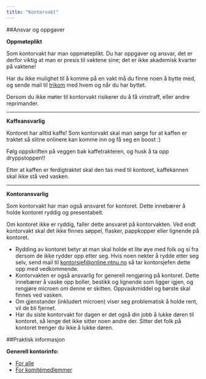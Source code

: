 ```yaml
---
title: "Kontorvakt"
---
```


##Ansvar og oppgaver

**Oppmøteplikt**

Som kontorvakt har man oppmøteplikt. Du har oppgaver og ansvar, det er derfor viktig at man er presis til vaktene sine; det er ikke akademisk kvarter på vaktene!

Har du ikke mulighet til å komme på en vakt må du finne noen å bytte med, og sende mail til [trikom](mailto:trikom@online.ntnu.no) med hvem og når du har byttet.

Dersom du ikke møter til kontorvakt risikerer du å få vinstraff, eller andre reprimander.

****
**Kaffeansvarlig**

Kontoret har alltid kaffe! Som kontorvakt skal man sørge for at kaffen er traktet så slitne onlinere kan komme inn og få seg en boost :)

Følg oppskriften på veggen bak kaffetrakteren, og husk å ta opp dryppstoppen!!

Etter at kaffen er ferdigtraktet skal den tas med til kontoret, kaffekannen skal ikke stå ved vasken.


****
**Kontoransvarlig**

Som kontorvakt har man også ansvaret for kontoret. Dette innebærer å holde kontoret ryddig og presentabelt.

Om kontoret ikke er ryddig, faller dette ansvaret på kontorvakten. Ved endt kontorvakt skal det ikke finnes søppel, flasker, pappkopper eller lignende på kontoret. 

- Rydding av kontoret betyr at man skal holde et lite øye med folk og si fra dersom de ikke rydder opp etter seg. Hvis noen nekter å rydde etter seg selv, send mail til kontorsjef@online.ntnu.no så tar kontorsjefen dette opp med vedkommende.
- Kontorvakten er også ansvarlig for generell rengjøring på kontoret. Dette innebærer å vaske opp boller, bestikk og lignende som ligger igjen, og rengjøre microen om denne er skitten. Oppvaskmiddel og børste skal finnes ved vasken. 
- Om gjenstander (inkludert microen) viser seg problematisk å holde rent, vil de bli fjernet.
- Har du siste kontorvakt for dagen er det også din jobb å lukke døren til kontoret, så lenge det ikke sitter noen andre der. Sitter det folk på kontoret trenger du ikke å lukke døren.


##Praktisk informasjon

**Generell kontorinfo:**

- [For alle](https://online.ntnu.no/wiki/online/kontoret/)
- [For komitémedlemmer](https://online.ntnu.no/wiki/komiteer/kontoret/)